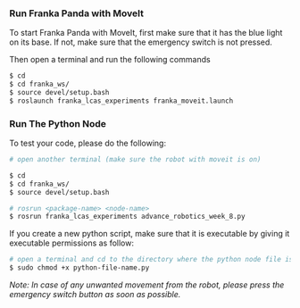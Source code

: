 ### Run Franka Panda with MoveIt 

To start Franka Panda with MoveIt, first make sure that it has the blue light on its base. If not, make sure that the emergency switch is not pressed. 

Then open a terminal and run the following commands 


```bash
$ cd 
$ cd franka_ws/
$ source devel/setup.bash
$ roslaunch franka_lcas_experiments franka_moveit.launch
```


### Run The Python Node 

To test your code, please do the following: 

```bash
# open another terminal (make sure the robot with moveit is on) 

$ cd 
$ cd franka_ws/ 
$ source devel/setup.bash

# rosrun <package-name> <node-name>
$ rosrun franka_lcas_experiments advance_robotics_week_8.py
```

If you create a new python script, make sure that it is executable by giving it executable permissions as follow: 

```bash
# open a terminal and cd to the directory where the python node file is. 
$ sudo chmod +x python-file-name.py 
```

*Note: In case of any unwanted movement from the robot, please press the emergency switch button as soon as possible.*